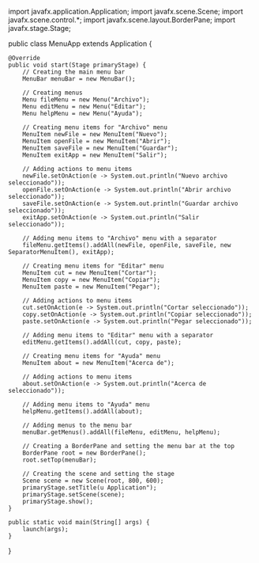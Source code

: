 import javafx.application.Application;
import javafx.scene.Scene;
import javafx.scene.control.*;
import javafx.scene.layout.BorderPane;
import javafx.stage.Stage;

public class MenuApp extends Application {

    @Override
    public void start(Stage primaryStage) {
        // Creating the main menu bar
        MenuBar menuBar = new MenuBar();

        // Creating menus
        Menu fileMenu = new Menu("Archivo");
        Menu editMenu = new Menu("Editar");
        Menu helpMenu = new Menu("Ayuda");

        // Creating menu items for "Archivo" menu
        MenuItem newFile = new MenuItem("Nuevo");
        MenuItem openFile = new MenuItem("Abrir");
        MenuItem saveFile = new MenuItem("Guardar");
        MenuItem exitApp = new MenuItem("Salir");

        // Adding actions to menu items
        newFile.setOnAction(e -> System.out.println("Nuevo archivo seleccionado"));
        openFile.setOnAction(e -> System.out.println("Abrir archivo seleccionado"));
        saveFile.setOnAction(e -> System.out.println("Guardar archivo seleccionado"));
        exitApp.setOnAction(e -> System.out.println("Salir seleccionado"));

        // Adding menu items to "Archivo" menu with a separator
        fileMenu.getItems().addAll(newFile, openFile, saveFile, new SeparatorMenuItem(), exitApp);

        // Creating menu items for "Editar" menu
        MenuItem cut = new MenuItem("Cortar");
        MenuItem copy = new MenuItem("Copiar");
        MenuItem paste = new MenuItem("Pegar");

        // Adding actions to menu items
        cut.setOnAction(e -> System.out.println("Cortar seleccionado"));
        copy.setOnAction(e -> System.out.println("Copiar seleccionado"));
        paste.setOnAction(e -> System.out.println("Pegar seleccionado"));

        // Adding menu items to "Editar" menu with a separator
        editMenu.getItems().addAll(cut, copy, paste);

        // Creating menu items for "Ayuda" menu
        MenuItem about = new MenuItem("Acerca de");

        // Adding actions to menu items
        about.setOnAction(e -> System.out.println("Acerca de seleccionado"));

        // Adding menu items to "Ayuda" menu
        helpMenu.getItems().addAll(about);

        // Adding menus to the menu bar
        menuBar.getMenus().addAll(fileMenu, editMenu, helpMenu);

        // Creating a BorderPane and setting the menu bar at the top
        BorderPane root = new BorderPane();
        root.setTop(menuBar);

        // Creating the scene and setting the stage
        Scene scene = new Scene(root, 800, 600);
        primaryStage.setTitle(u Application");
        primaryStage.setScene(scene);
        primaryStage.show();
    }

    public static void main(String[] args) {
        launch(args);
    }
}








